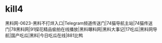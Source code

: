 # kill4
黑料网-0623-黑料不打烊入口|Telegram频道传送门|74猫导航主站|74猫传送门|78黑料网|91探花精品偷拍在线播放|黑料曝料网|黑料大事记|17吃瓜|黑料网导航|国产吃瓜|黑料|今日吃瓜在线|881比鸭
